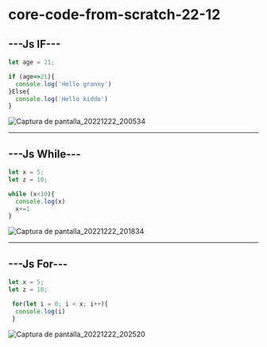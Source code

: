 # core-code-from-scratch-22-12

## ---Js IF---

```javascript
let age = 21;

if (age=>21){
  console.log('Hello granny')
}Else{
  console.log('Hello kiddo')
}

```

![Captura de pantalla_20221222_200534](https://user-images.githubusercontent.com/92037725/209257636-fc981592-e9fe-4ad8-b0f5-56287fa11c26.png)

---
## ---Js While---

```javascript
let x = 5;
let z = 10;

while (x<10){
  console.log(x)
  x+=1
}

```

![Captura de pantalla_20221222_201834](https://user-images.githubusercontent.com/92037725/209257796-4da6f516-c4b2-4ae2-8bd3-c31904c3042b.png)

---
## ---Js For---
```javascript
let x = 5;
let z = 10;

 for(let i = 0; i < x; i++){
  console.log(i)
 }
```

![Captura de pantalla_20221222_202520](https://user-images.githubusercontent.com/92037725/209258574-ecbce314-9dad-4d82-b63f-439bc8c0e2a5.png)
